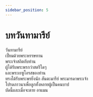 ```yaml
---
sidebar_position: 5
---
```


# บทวันทามารีย์ 

วันทามารีย์  
เปี่ยมด้วยพระหรรษทาน  
พระเจ้าสถิตกับท่าน  
ผู้ได้รับพระพรกว่าสตรีใดๆ  
และพระเยซูโอรสของท่าน  
ทรงได้รับพระพรยิ่งนัก
สันตะมารีย์ พระมารดาพระเจ้า  
โปรดภาวนาเพื่อลูกทั้งหลายผู้เป็นคนบาป  
บัดนี้และเมื่อจะตาย อาแมน

